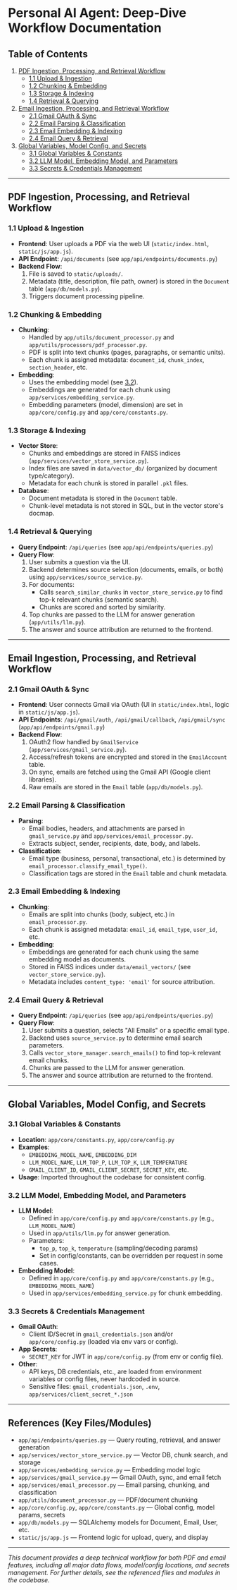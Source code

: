 # Personal AI Agent: Deep-Dive Workflow Documentation

## Table of Contents
1. [PDF Ingestion, Processing, and Retrieval Workflow](#pdf-ingestion-processing-and-retrieval-workflow)
    - [1.1 Upload & Ingestion](#11-upload--ingestion)
    - [1.2 Chunking & Embedding](#12-chunking--embedding)
    - [1.3 Storage & Indexing](#13-storage--indexing)
    - [1.4 Retrieval & Querying](#14-retrieval--querying)
2. [Email Ingestion, Processing, and Retrieval Workflow](#email-ingestion-processing-and-retrieval-workflow)
    - [2.1 Gmail OAuth & Sync](#21-gmail-oauth--sync)
    - [2.2 Email Parsing & Classification](#22-email-parsing--classification)
    - [2.3 Email Embedding & Indexing](#23-email-embedding--indexing)
    - [2.4 Email Query & Retrieval](#24-email-query--retrieval)
3. [Global Variables, Model Config, and Secrets](#global-variables-model-config-and-secrets)
    - [3.1 Global Variables & Constants](#31-global-variables--constants)
    - [3.2 LLM Model, Embedding Model, and Parameters](#32-llm-model-embedding-model-and-parameters)
    - [3.3 Secrets & Credentials Management](#33-secrets--credentials-management)

---

## PDF Ingestion, Processing, and Retrieval Workflow

### 1.1 Upload & Ingestion
- **Frontend**: User uploads a PDF via the web UI (`static/index.html`, `static/js/app.js`).
- **API Endpoint**: `/api/documents` (see `app/api/endpoints/documents.py`)
- **Backend Flow**:
    1. File is saved to `static/uploads/`.
    2. Metadata (title, description, file path, owner) is stored in the `Document` table (`app/db/models.py`).
    3. Triggers document processing pipeline.

### 1.2 Chunking & Embedding
- **Chunking**:
    - Handled by `app/utils/document_processor.py` and `app/utils/processors/pdf_processor.py`.
    - PDF is split into text chunks (pages, paragraphs, or semantic units).
    - Each chunk is assigned metadata: `document_id`, `chunk_index`, `section_header`, etc.
- **Embedding**:
    - Uses the embedding model (see [3.2](#32-llm-model-embedding-model-and-parameters)).
    - Embeddings are generated for each chunk using `app/services/embedding_service.py`.
    - Embedding parameters (model, dimension) are set in `app/core/config.py` and `app/core/constants.py`.

### 1.3 Storage & Indexing
- **Vector Store**:
    - Chunks and embeddings are stored in FAISS indices (`app/services/vector_store_service.py`).
    - Index files are saved in `data/vector_db/` (organized by document type/category).
    - Metadata for each chunk is stored in parallel `.pkl` files.
- **Database**:
    - Document metadata is stored in the `Document` table.
    - Chunk-level metadata is not stored in SQL, but in the vector store's docmap.

### 1.4 Retrieval & Querying
- **Query Endpoint**: `/api/queries` (see `app/api/endpoints/queries.py`)
- **Query Flow**:
    1. User submits a question via the UI.
    2. Backend determines source selection (documents, emails, or both) using `app/services/source_service.py`.
    3. For documents:
        - Calls `search_similar_chunks` in `vector_store_service.py` to find top-k relevant chunks (semantic search).
        - Chunks are scored and sorted by similarity.
    4. Top chunks are passed to the LLM for answer generation (`app/utils/llm.py`).
    5. The answer and source attribution are returned to the frontend.

---

## Email Ingestion, Processing, and Retrieval Workflow

### 2.1 Gmail OAuth & Sync
- **Frontend**: User connects Gmail via OAuth (UI in `static/index.html`, logic in `static/js/app.js`).
- **API Endpoints**: `/api/gmail/auth`, `/api/gmail/callback`, `/api/gmail/sync` (`app/api/endpoints/gmail.py`)
- **Backend Flow**:
    1. OAuth2 flow handled by `GmailService` (`app/services/gmail_service.py`).
    2. Access/refresh tokens are encrypted and stored in the `EmailAccount` table.
    3. On sync, emails are fetched using the Gmail API (Google client libraries).
    4. Raw emails are stored in the `Email` table (`app/db/models.py`).

### 2.2 Email Parsing & Classification
- **Parsing**:
    - Email bodies, headers, and attachments are parsed in `gmail_service.py` and `app/services/email_processor.py`.
    - Extracts subject, sender, recipients, date, body, and labels.
- **Classification**:
    - Email type (business, personal, transactional, etc.) is determined by `email_processor.classify_email_type()`.
    - Classification tags are stored in the `Email` table and chunk metadata.

### 2.3 Email Embedding & Indexing
- **Chunking**:
    - Emails are split into chunks (body, subject, etc.) in `email_processor.py`.
    - Each chunk is assigned metadata: `email_id`, `email_type`, `user_id`, etc.
- **Embedding**:
    - Embeddings are generated for each chunk using the same embedding model as documents.
    - Stored in FAISS indices under `data/email_vectors/` (see `vector_store_service.py`).
    - Metadata includes `content_type: 'email'` for source attribution.

### 2.4 Email Query & Retrieval
- **Query Endpoint**: `/api/queries` (see `app/api/endpoints/queries.py`)
- **Query Flow**:
    1. User submits a question, selects "All Emails" or a specific email type.
    2. Backend uses `source_service.py` to determine email search parameters.
    3. Calls `vector_store_manager.search_emails()` to find top-k relevant email chunks.
    4. Chunks are passed to the LLM for answer generation.
    5. The answer and source attribution are returned to the frontend.

---

## Global Variables, Model Config, and Secrets

### 3.1 Global Variables & Constants
- **Location**: `app/core/constants.py`, `app/core/config.py`
- **Examples**:
    - `EMBEDDING_MODEL_NAME`, `EMBEDDING_DIM`
    - `LLM_MODEL_NAME`, `LLM_TOP_P`, `LLM_TOP_K`, `LLM_TEMPERATURE`
    - `GMAIL_CLIENT_ID`, `GMAIL_CLIENT_SECRET`, `SECRET_KEY`, etc.
- **Usage**: Imported throughout the codebase for consistent config.

### 3.2 LLM Model, Embedding Model, and Parameters
- **LLM Model**:
    - Defined in `app/core/config.py` and `app/core/constants.py` (e.g., `LLM_MODEL_NAME`)
    - Used in `app/utils/llm.py` for answer generation.
    - Parameters:
        - `top_p`, `top_k`, `temperature` (sampling/decoding params)
        - Set in config/constants, can be overridden per request in some cases.
- **Embedding Model**:
    - Defined in `app/core/config.py` and `app/core/constants.py` (e.g., `EMBEDDING_MODEL_NAME`)
    - Used in `app/services/embedding_service.py` for chunk embedding.

### 3.3 Secrets & Credentials Management
- **Gmail OAuth**:
    - Client ID/Secret in `gmail_credentials.json` and/or `app/core/config.py` (loaded via env vars or config).
- **App Secrets**:
    - `SECRET_KEY` for JWT in `app/core/config.py` (from env or config file).
- **Other**:
    - API keys, DB credentials, etc., are loaded from environment variables or config files, never hardcoded in source.
    - Sensitive files: `gmail_credentials.json`, `.env`, `app/services/client_secret_*.json`

---

## References (Key Files/Modules)
- `app/api/endpoints/queries.py` — Query routing, retrieval, and answer generation
- `app/services/vector_store_service.py` — Vector DB, chunk search, and storage
- `app/services/embedding_service.py` — Embedding model logic
- `app/services/gmail_service.py` — Gmail OAuth, sync, and email fetch
- `app/services/email_processor.py` — Email parsing, chunking, and classification
- `app/utils/document_processor.py` — PDF/document chunking
- `app/core/config.py`, `app/core/constants.py` — Global config, model params, secrets
- `app/db/models.py` — SQLAlchemy models for Document, Email, User, etc.
- `static/js/app.js` — Frontend logic for upload, query, and display

---

*This document provides a deep technical workflow for both PDF and email features, including all major data flows, model/config locations, and secrets management. For further details, see the referenced files and modules in the codebase.* 